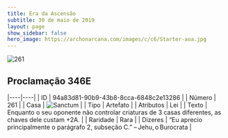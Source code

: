 ```yaml
---
title: Era da Ascensão
subtitle: 30 de maio de 2019
layout: page
show_sidebar: false
hero_image: https://archonarcana.com/images/c/c6/Starter-aoa.jpg
---
```


![261](https://cdn.keyforgegame.com/media/card_front/pt/435_261_7RMP739JRCWQ_pt.png)

## Proclamação 346E

|----|----|
| ID | 94a83d81-90b9-43b8-8cca-6848c2e13286 |
| Número | 261 |
| Casa | ![Sanctum](https://archonarcana.com/images/thumb/c/c7/Sanctum.png/22px-Sanctum.png "Santuário") |
| Tipo | Artefato |
| Atributos | Lei |
| Texto | Enquanto o seu oponente não controlar criaturas de 3 casas diferentes, as chaves dele custam +2A. |
| Raridade | Rara |
| Dizeres | “Eu aprecio principalmente o parágrafo 2, subseção C.” – Jehu, o Burocrata |
